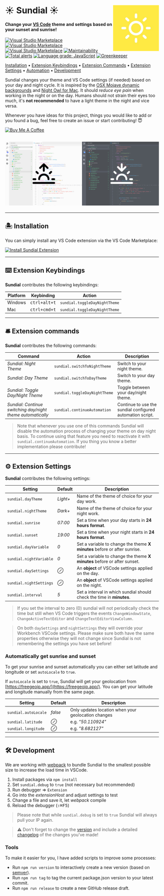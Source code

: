 <h1 align="left">
  <img align="right" src="https://raw.githubusercontent.com/muuvmuuv/vscode-sundial/master/assets/icon.jpg" width="150">
  <b>☀️ Sundial ☀️</b>
</h1>

#### Change your [VS Code](https://code.visualstudio.com/) theme and settings based on your sunset and sunrise!

[![Visual Studio Marketplace](https://vsmarketplacebadge.apphb.com/version-short/muuvmuuv.vscode-sundial.svg)](https://marketplace.visualstudio.com/items?itemName=muuvmuuv.vscode-sundial)
[![Visual Studio Marketplace](https://vsmarketplacebadge.apphb.com/installs-short/muuvmuuv.vscode-sundial.svg)](https://marketplace.visualstudio.com/items?itemName=muuvmuuv.vscode-sundial)
[![Visual Studio Marketplace](https://vsmarketplacebadge.apphb.com/rating-star/muuvmuuv.vscode-sundial.svg)](https://marketplace.visualstudio.com/items?itemName=muuvmuuv.vscode-sundial)
[![Maintainability](https://api.codeclimate.com/v1/badges/52f93dc5f852410ef448/maintainability)](https://codeclimate.com/github/muuvmuuv/vscode-sundial/maintainability)
[![Total alerts](https://img.shields.io/lgtm/alerts/g/muuvmuuv/vscode-sundial.svg?logo=lgtm&logoWidth=18)](https://lgtm.com/projects/g/muuvmuuv/vscode-sundial/alerts/)
[![Language grade: JavaScript](https://img.shields.io/lgtm/grade/javascript/g/muuvmuuv/vscode-sundial.svg?logo=lgtm&logoWidth=18)](https://lgtm.com/projects/g/muuvmuuv/vscode-sundial/context:javascript)
[![Greenkeeper](https://badges.greenkeeper.io/muuvmuuv/vscode-sundial.svg)](https://greenkeeper.io/)

[Installation](#desert_island-installation) •
[Extension Keybindings](#keyboard-extension-keybindings) •
[Extension Commands](#bellhop_bell-extension-commands) •
[Extension Settings](#gear-extension-settings) • [Automation](#automatically-get-sunrise-and-sunset)
• [Development](#hammer_and_wrench-development)

Sundial changes your theme and VS Code settings (if needed) based on your day and night cycle. It is
inspired by the [OSX Mojave dynamic backgrounds](https://www.apple.com/de/macos/mojave/) and
[Night Owl for Mac](https://nightowl.kramser.xyz/). It should _reduce eye pain_ when working in the
night or on the day. Humans should not strain their eyes too much, it's **not recommended** to have
a light theme in the night and vice versa.

Whenever you have ideas for this project, things you would like to add or you found a bug, feel free
to create an issue or start contributing! 😇

<a href="https://www.buymeacoffee.com/devmuuv" target="_blank">
  <img src="https://www.buymeacoffee.com/assets/img/custom_images/orange_img.png" alt="Buy Me A Coffee">
</a>

## ![VSCode Sundial](https://raw.githubusercontent.com/muuvmuuv/vscode-sundial/master/assets/banner.jpg)

---

## :desert_island: Installation

You can simply install any VS Code extension via the VS Code Marketplace:

[![Install Sundial Extension](https://img.shields.io/badge/install-vscode_extension-blue.svg?style=for-the-badge)](https://marketplace.visualstudio.com/items?itemName=muuvmuuv.vscode-sundial)

---

## :keyboard: Extension Keybindings

**Sundial** contributes the following keybindings:

| Platform | Keybinding            | Action                        |
| -------- | --------------------- | ----------------------------- |
| Windows  | <kbd>ctrl+alt+t</kbd> | `sundial.toggleDayNightTheme` |
| Mac      | <kbd>ctrl+cmd+t</kbd> | `sundial.toggleDayNightTheme` |

---

## :bellhop_bell: Extension commands

**Sundial** contributes the following commands:

| Command                                                     | Action                        | Description                                               |
| ----------------------------------------------------------- | ----------------------------- | --------------------------------------------------------- |
| _Sundial: Night Theme_                                      | `sundial.switchToNightTheme`  | Switch to your night theme.                               |
| _Sundial: Day Theme_                                        | `sundial.switchToDayTheme`    | Switch to your day theme.                                 |
| _Sundial: Toggle Day/Night Theme_                           | `sundial.toggleDayNightTheme` | Toggle between your day/night theme.                      |
| _Sundial: Continue switching day/night theme automatically_ | `sundial.continueAutomation`  | Continue to use the sundial configured automation script. |

> Note that whenever you use one of this commands Sundial will disable the automation process of
> changing your theme on day night basis. To continue using that feature you need to reactivate it
> with `sundial.continueAutomation`. If you thing you know a better implementation please
> contribute!

---

## :gear: Extension Settings

**Sundial** contributes the following settings:

| Setting                 | Default  | Description                                                               |
| ----------------------- | -------- | ------------------------------------------------------------------------- |
| `sundial.dayTheme`      | _Light+_ | Name of the theme of choice for your day work.                            |
| `sundial.nightTheme`    | _Dark+_  | Name of the theme of choice for your night work.                          |
| `sundial.sunrise`       | _07:00_  | Set a time when your day starts in **24 hours format**.                   |
| `sundial.sunset`        | _19:00_  | Set a time when your night starts in **24 hours format**.                 |
| `sundial.dayVariable`   | _0_      | Set a variable to change the theme **X minutes** before or after sunrise. |
| `sundial.nightVariable` | _0_      | Set a variable to change the theme **X minutes** before or after sunset.  |
| `sundial.daySettings`   | _⊘_      | An **object** of VSCode settings applied on the day.                      |
| `sundial.nightSettings` | _⊘_      | An **object** of VSCode settings applied on the night.                    |
| `sundial.interval`      | _5_      | Set a interval in which sundial should check the time in **minutes**.     |

> If you set the interval to zero (0) sundial will not periodically check the time but still when VS
> Code triggers the events `ChangeWindowState`, `ChangeActiveTextEditor` and
> `ChangeTextEditorViewColumn`.

> On both `daySettings` and `nightSettings` they will override your Workbench VSCode settings.
> Please make sure both have the same properties otherwise they will not change since Sundial is not
> remembering the settings you have set before!

### Automatically get sunrise and sunset

To get your sunrise and sunset automatically you can either set latitude and longitude or set
`autoLocale` to `true`.

If `autoLocale` is set to `true`, Sundial will get your geolocation from
[https://freegeoip.app/](https://freegeoip.app/). You can get your latitude and longitude manually
from the same page.

| Setting              | Default | Description                                         |
| -------------------- | ------- | --------------------------------------------------- |
| `sundial.autoLocale` | _false_ | Only updates location when your geolocation changes |
| `sundial.latitude`   | _⊘_     | e.g. _"50.110924"_                                  |
| `sundial.longitude`  | _⊘_     | e.g. _"8.682127"_                                   |

---

## :hammer_and_wrench: Development

We are working with [webpack](https://webpack.js.org/) to bundle Sundial to the smallest possible
size to increase the load time in VSCode.

1.  Install packages via `npm install`
2.  Set `sundial.debug` to `true` (not necessary but recommended)
3.  Run debugger => `Extension`
4.  Go into the _extensionHost_ and adjust settings to test
5.  Change a file and save it, let _webpack_ compile
6.  Reload the debugger (<kbd>⇧⌘F5</kbd>)

> Please note that while `sundial.debug` is set to `true` Sundial will always pull your IP again.

> ⚠️ Don't forget to change the [version](#tools) and include a detailed [changelog](CHANGELOG.md)
> of the changes you've made!

### Tools

To make it easier for you, I have added scripts to improve some processes:

- Run `npm run version` to interactively create a new version (based on
  [semver](https://semver.org/)).
- Run `npm run tag` to tag the current package.json version to your latest commit.
- Run `npm run release` to create a new GitHub release draft.
